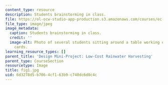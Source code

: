 ```yaml
---
content_type: resource
description: Students brainstorming in class.
file: https://ol-ocw-studio-app-production.s3.amazonaws.com/courses/ec-720j-d-lab-ii-design-spring-2010/6d3278d5b7064cf163b9c740dc6d0c4c_fig1.jpg
file_type: image/jpeg
image_metadata:
  caption: Students brainstorming in class.
  credit: ''
  image-alt: Photo of several students sitting around a table working on small paper
    cards.
learning_resource_types: []
parent_title: 'Design Mini-Project: Low-Cost Rainwater Harvesting'
parent_type: CourseSection
resourcetype: Image
title: fig1.jpg
uid: 6d3278d5-b706-4cf1-63b9-c740dc6d0c4c
---
```


